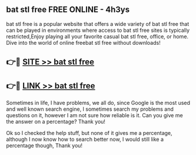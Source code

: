 ## bat stl free FREE ONLINE - 4h3ys

bat stl free is a popular website that offers a wide variety of bat stl free that can be played in environments where access to bat stl free sites is typically restricted,Enjoy playing all your favorite casual bat stl free, office, or home. Dive into the world of online freebat stl free without downloads!

## 👉🔴 [SITE >> bat stl free](http://news.freeplayer.one?title=bat_stl_free&ref=FRRE)

## 👉🔴 [LINK >> bat stl free](http://news.freeplayer.one?title=bat_stl_free&ref=FREE)

Sometimes in life, I have problems, we all do, since Google is the most used and well known search engine, I sometimes search my problems and questions on it, however I am not sure how reliable is it. Can you give me the answer on a percentage? Thank you!

Ok so I checked the help stuff, but none of it gives me a percentage, although I now know how to search better now, I would still like a percentage though, Thank you!